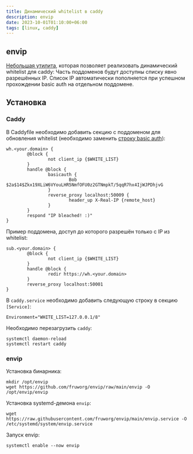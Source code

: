 ```yaml
---
title: Динамический whitelist в caddy
description: envip
date: 2023-10-01T01:10:00+06:00
tags: [linux, caddy]
---
```


## envip
[Небольшая утилита](https://github.com/fruworg/envip), которая позволяет реализовать динамический whitelist для caddy:
Часть поддоменов будут доступны списку явно разрешённых IP.
Список IP автоматически пополняется при успешном прохождении basic auth на отдельном поддомене.

## Установка
### Caddy

В Caddyfile необходимо добавить секцию с поддоменом для обновления whitelist (необходимо заменить [строку basic auth](https://caddyserver.com/docs/caddyfile/directives/basicauth)):
```config
wh.<your.domain> {
        @block {
                not client_ip {$WHITE_LIST}
        }
        handle @block {
                basicauth {
                        Bob $2a$14$Zkx19XLiW6VYouLHR5NmfOFU0z2GTNmpkT/5qqR7hx4IjWJPDhjvG
                }
                reverse_proxy localhost:50009 {
                        header_up X-Real-IP {remote_host}
                }
        }
        respond "IP bleached! :)"
}
```

Пример поддомена, доступ до которого разрешён только с IP из whitelist:
```config
sub.<your.domain> {
        @block {
                not client_ip {$WHITE_LIST}
        }
        handle @block {
                redir https://wh.<your.domain>
        }
        reverse_proxy localhost:50001
}
```

В `caddy.service` необходимо добавить следующую строку в секцию `[Service]`:
```config
Environment="WHITE_LIST=127.0.0.1/8"
```

Необходимо перезагрузить `caddy`:
```shell
systemctl daemon-reload
systemctl restart caddy
```  

### envip
Установка бинарника:
```shell
mkdir /opt/envip
wget https://github.com/fruworg/envip/raw/main/envip -O /opt/envip/envip
```

Установка systemd-демона `envip`:
```shell
wget https://raw.githubusercontent.com/fruworg/envip/main/envip.service -O /etc/systemd/system/envip.service
```

Запуск envip:
```shell
systemctl enable --now envip
```
